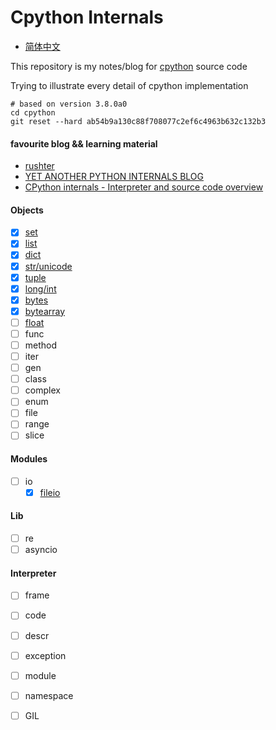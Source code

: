 # Cpython Internals
* [简体中文](https://github.com/zpoint/Cpython-Internals/blob/master/README_CN.md)

This repository is my notes/blog for [cpython](https://github.com/python/cpython) source code

Trying to illustrate every detail of cpython implementation

    # based on version 3.8.0a0
    cd cpython
    git reset --hard ab54b9a130c88f708077c2ef6c4963b632c132b3

#### favourite blog && learning material
* [rushter](https://rushter.com/)
* [YET ANOTHER PYTHON INTERNALS BLOG](https://pythoninternal.wordpress.com/)
* [CPython internals - Interpreter and source code overview](https://www.youtube.com/watch?v=LhadeL7_EIU&list=PLzV58Zm8FuBL6OAv1Yu6AwXZrnsFbbR0S)

#### Objects
 - [x] [set](https://github.com/zpoint/Cpython-Internals/blob/master/BasicObject/set/set.md)
 - [x] [list](https://github.com/zpoint/Cpython-Internals/blob/master/BasicObject/list/list.md)
 - [x] [dict](https://github.com/zpoint/Cpython-Internals/blob/master/BasicObject/dict/dict.md)
 - [x] [str/unicode](https://github.com/zpoint/Cpython-Internals/blob/master/BasicObject/str/str.md)
 - [x] [tuple](https://github.com/zpoint/Cpython-Internals/blob/master/BasicObject/tuple/tuple.md)
 - [x] [long/int](https://github.com/zpoint/Cpython-Internals/blob/master/BasicObject/long/long.md)
 - [x] [bytes](https://github.com/zpoint/Cpython-Internals/blob/master/BasicObject/bytes/bytes.md)
 - [x] [bytearray](https://github.com/zpoint/Cpython-Internals/blob/master/BasicObject/bytearray/bytearray.md)
 - [ ] [float](https://github.com/zpoint/Cpython-Internals/blob/master/BasicObject/float/float.md)
 - [ ] func
 - [ ] method
 - [ ] iter
 - [ ] gen
 - [ ] class
 - [ ] complex
 - [ ] enum
 - [ ] file
 - [ ] range
 - [ ] slice

#### Modules

 - [ ] io
 	- [x] [fileio](https://github.com/zpoint/Cpython-Internals/blob/master/Modules/io/fileio/fileio.md)

#### Lib

 - [ ] re
 - [ ] asyncio

#### Interpreter

 - [ ] frame
 - [ ] code
 - [ ] descr
 - [ ] exception
 - [ ] module
 - [ ] namespace
 - [ ] GIL

